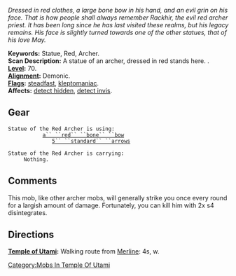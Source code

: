 *Dressed in red clothes, a large bone bow in his hand, and an evil grin
on his face. That is how people shall always remember Rackhir, the evil
red archer priest. It has been long since he has last visited these
realms, but his legacy remains. His face is slightly turned towards one
of the other statues, that of his love May.*

**Keywords:** Statue, Red, Archer.  
**Scan Description:** A statue of an archer, dressed in red stands here.
.  
**[Level](Level.md "wikilink"):** 70.  
**[Alignment](Alignment.md "wikilink"):** Demonic.  
**[Flags](:Category:_Mob_Types.md "wikilink"):**
[steadfast](Sentinel_Mobs.md "wikilink"),
[kleptomaniac](Thieving_Mobs.md "wikilink").  
**Affects:** [detect hidden](Detect_Hidden.md "wikilink"), [detect
invis](Detect_Invis.md "wikilink").  

## Gear

`Statue of the Red Archer is using:`  
<wielded>`           `[`a`` ``red`` ``bone`` ``bow`](Red_Bone_Bow.md "wikilink")  
<held>`              `[`5`` ``standard`` ``arrows`](Standard_Arrows.md "wikilink")

`Statue of the Red Archer is carrying:`  
`     Nothing.`

## Comments

This mob, like other archer mobs, will generally strike you once every
round for a largish amount of damage. Fortunately, you can kill him with
2x s4 disintegrates.

## Directions

**[Temple of Utami](:Category:_Areas.md "wikilink"):** Walking route
from [Merline](Merline "wikilink"): 4s, w.  

[Category:Mobs In Temple Of
Utami](Category:Mobs_In_Temple_Of_Utami "wikilink")
